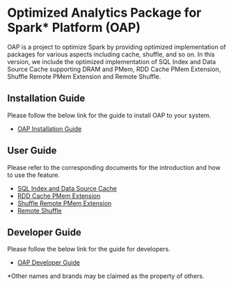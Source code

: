 # Optimized Analytics Package for Spark\* Platform (OAP)

OAP is a project to optimize Spark by providing optimized implementation of packages for various aspects including cache, shuffle, and so on. In this version, we include the optimized implementation of SQL Index and Data Source Cache supporting DRAM and PMem, RDD Cache PMem Extension, Shuffle Remote PMem Extension and Remote Shuffle.

## Installation Guide
Please follow the below link for the guide to install OAP to your system.
* [OAP Installation Guide](./docs/Installation-Guide.md)

## User Guide
Please refer to the corresponding documents for the introduction and how to use the feature.

* [SQL Index and Data Source Cache](./oap-cache/oap/README.md)
* [RDD Cache PMem Extension](./oap-spark/README.md)
* [Shuffle Remote PMem Extension](./oap-shuffle/RPMem-shuffle/README.md)
* [Remote Shuffle](./oap-shuffle/remote-shuffle/README.md)

## Developer Guide
Please follow the below link for the guide for developers.
* [OAP Developer Guide](./docs/Developer-Guide.md)

\*Other names and brands may be claimed as the property of others.
